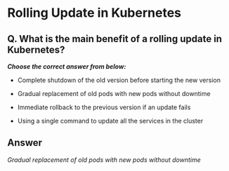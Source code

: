 # Rolling Update in Kubernetes

## Q. What is the main benefit of a rolling update in Kubernetes?

***Choose the correct answer from below:***

  - Complete shutdown of the old version before starting the new version

  - Gradual replacement of old pods with new pods without downtime

  - Immediate rollback to the previous version if an update fails

  - Using a single command to update all the services in the cluster


## Answer
*Gradual replacement of old pods with new pods without downtime*

